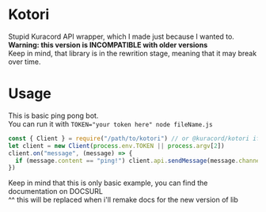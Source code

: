 # Kotori
Stupid Kuracord API wrapper, which I made just because I wanted to.   
**Warning: this version is INCOMPATIBLE with older versions**  
Keep in mind, that library is in the rewrition stage, meaning that it may break over time.
# Usage
This is basic ping pong bot.   
You can run it with `TOKEN="your token here" node fileName.js`
```js
const { Client } = require("/path/to/kotori") // or @kuracord/kotori if you downloaded it as package from github
let client = new Client(process.env.TOKEN || process.argv[2])
client.on("message", (message) => {
  if (message.content == "ping!") client.api.sendMessage(message.channel_id, "Pong!")
})
```
Keep in mind that this is only basic example, you can find the documentation on DOCSURL  
^^ this will be replaced when i'll remake docs for the new version of lib
